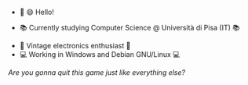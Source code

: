 - 👋 :smile: Hello!
<!--- - 👀 I’m interested in games development --->
- :books: Currently studying Computer Science @ Università di Pisa (IT) :books:
<!--- - 🌱 I’m currently learning ... --->
- :floppy_disk: Vintage electronics enthusiast :floppy_disk:
- :computer: Working in Windows and Debian GNU/Linux :computer:

*Are you gonna quit this game just like everything else?*
<!--- - 📫 How to reach me ... --->

<!---
clgr6502/clgr6502 is a ✨ special ✨ repository because its `README.md` (this file) appears on your GitHub profile.
You can click the Preview link to take a look at your changes.
--->

